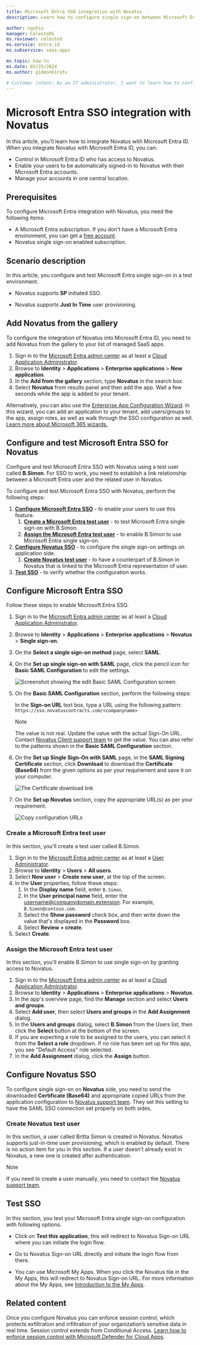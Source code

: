 ```yaml
---
title: Microsoft Entra SSO integration with Novatus
description: Learn how to configure single sign-on between Microsoft Entra ID and Novatus.

author: nguhiu
manager: CelesteDG
ms.reviewer: celested
ms.service: entra-id
ms.subservice: saas-apps

ms.topic: how-to
ms.date: 03/25/2024
ms.author: gideonkiratu

# Customer intent: As an IT administrator, I want to learn how to configure single sign-on between Microsoft Entra ID and Novatus so that I can control who has access to Novatus, enable automatic sign-in with Microsoft Entra accounts, and manage my accounts in one central location.
---
```

# Microsoft Entra SSO integration with Novatus

In this article,  you'll learn how to integrate Novatus with Microsoft Entra ID. When you integrate Novatus with Microsoft Entra ID, you can:

* Control in Microsoft Entra ID who has access to Novatus.
* Enable your users to be automatically signed-in to Novatus with their Microsoft Entra accounts.
* Manage your accounts in one central location.

## Prerequisites

To configure Microsoft Entra integration with Novatus, you need the following items:

* A Microsoft Entra subscription. If you don't have a Microsoft Entra environment, you can get a [free account](https://azure.microsoft.com/free/).
* Novatus single sign-on enabled subscription.

## Scenario description

In this article,  you configure and test Microsoft Entra single sign-on in a test environment.

* Novatus supports **SP** initiated SSO.

* Novatus supports **Just In Time** user provisioning.

## Add Novatus from the gallery

To configure the integration of Novatus into Microsoft Entra ID, you need to add Novatus from the gallery to your list of managed SaaS apps.

1. Sign in to the [Microsoft Entra admin center](https://entra.microsoft.com) as at least a [Cloud Application Administrator](~/identity/role-based-access-control/permissions-reference.md#cloud-application-administrator).
1. Browse to **Identity** > **Applications** > **Enterprise applications** > **New application**.
1. In the **Add from the gallery** section, type **Novatus** in the search box.
1. Select **Novatus** from results panel and then add the app. Wait a few seconds while the app is added to your tenant.

 Alternatively, you can also use the [Enterprise App Configuration Wizard](https://portal.office.com/AdminPortal/home?Q=Docs#/azureadappintegration). In this wizard, you can add an application to your tenant, add users/groups to the app, assign roles, as well as walk through the SSO configuration as well. [Learn more about Microsoft 365 wizards.](/microsoft-365/admin/misc/azure-ad-setup-guides)

<a name='configure-and-test-azure-ad-sso-for-novatus'></a>

## Configure and test Microsoft Entra SSO for Novatus

Configure and test Microsoft Entra SSO with Novatus using a test user called **B.Simon**. For SSO to work, you need to establish a link relationship between a Microsoft Entra user and the related user in Novatus.

To configure and test Microsoft Entra SSO with Novatus, perform the following steps:

1. **[Configure Microsoft Entra SSO](#configure-azure-ad-sso)** - to enable your users to use this feature.
    1. **[Create a Microsoft Entra test user](#create-an-azure-ad-test-user)** - to test Microsoft Entra single sign-on with B.Simon.
    2. **[Assign the Microsoft Entra test user](#assign-the-azure-ad-test-user)** - to enable B.Simon to use Microsoft Entra single sign-on.
2. **[Configure Novatus SSO](#configure-novatus-sso)** - to configure the single sign-on settings on application side.
    1. **[Create Novatus test user](#create-novatus-test-user)** - to have a counterpart of B.Simon in Novatus that is linked to the Microsoft Entra representation of user.
3. **[Test SSO](#test-sso)** - to verify whether the configuration works.

<a name='configure-azure-ad-sso'></a>

## Configure Microsoft Entra SSO

Follow these steps to enable Microsoft Entra SSO.

1. Sign in to the [Microsoft Entra admin center](https://entra.microsoft.com) as at least a [Cloud Application Administrator](~/identity/role-based-access-control/permissions-reference.md#cloud-application-administrator).
1. Browse to **Identity** > **Applications** > **Enterprise applications** > **Novatus** > **Single sign-on**.
1. On the **Select a single sign-on method** page, select **SAML**.
1. On the **Set up single sign-on with SAML** page, click the pencil icon for **Basic SAML Configuration** to edit the settings.

   ![Screenshot showing the edit Basic SAML Configuration screen.](common/edit-urls.png)

1. On the **Basic SAML Configuration** section, perform the following steps:

    In the **Sign-on URL** text box, type a URL using the following pattern:
    `https://sso.novatuscontracts.com/<companyname>`

	> [!NOTE]
	> The value is not real. Update the value with the actual Sign-On URL. Contact [Novatus Client support team](mailto:jvinci@novatusinc.com) to get the value. You can also refer to the patterns shown in the **Basic SAML Configuration** section.

1. On the **Set up Single Sign-On with SAML** page, in the **SAML Signing Certificate** section, click **Download** to download the **Certificate (Base64)** from the given options as per your requirement and save it on your computer.

	![The Certificate download link](common/certificatebase64.png)

1. On the **Set up Novatus** section, copy the appropriate URL(s) as per your requirement.

	![Copy configuration URLs](common/copy-configuration-urls.png)

<a name='create-an-azure-ad-test-user'></a>

### Create a Microsoft Entra test user

In this section, you'll create a test user called B.Simon.

1. Sign in to the [Microsoft Entra admin center](https://entra.microsoft.com) as at least a [User Administrator](~/identity/role-based-access-control/permissions-reference.md#user-administrator).
1. Browse to **Identity** > **Users** > **All users**.
1. Select **New user** > **Create new user**, at the top of the screen.
1. In the **User** properties, follow these steps:
   1. In the **Display name** field, enter `B.Simon`.  
   1. In the **User principal name** field, enter the username@companydomain.extension. For example, `B.Simon@contoso.com`.
   1. Select the **Show password** check box, and then write down the value that's displayed in the **Password** box.
   1. Select **Review + create**.
1. Select **Create**.

<a name='assign-the-azure-ad-test-user'></a>

### Assign the Microsoft Entra test user

In this section, you'll enable B.Simon to use single sign-on by granting access to Novatus.

1. Sign in to the [Microsoft Entra admin center](https://entra.microsoft.com) as at least a [Cloud Application Administrator](~/identity/role-based-access-control/permissions-reference.md#cloud-application-administrator).
1. Browse to **Identity** > **Applications** > **Enterprise applications** > **Novatus**.
3. In the app's overview page, find the **Manage** section and select **Users and groups**.
4. Select **Add user**, then select **Users and groups** in the **Add Assignment** dialog.
5. In the **Users and groups** dialog, select **B.Simon** from the Users list, then click the **Select** button at the bottom of the screen.
6. If you are expecting a role to be assigned to the users, you can select it from the **Select a role** dropdown. If no role has been set up for this app, you see "Default Access" role selected.
7. In the **Add Assignment** dialog, click the **Assign** button.

## Configure Novatus SSO

To configure single sign-on on **Novatus** side, you need to send the downloaded **Certificate (Base64)** and appropriate copied URLs from the application configuration to [Novatus support team](mailto:jvinci@novatusinc.com). They set this setting to have the SAML SSO connection set properly on both sides.

### Create Novatus test user

In this section, a user called Britta Simon is created in Novatus. Novatus supports just-in-time user provisioning, which is enabled by default. There is no action item for you in this section. If a user doesn't already exist in Novatus, a new one is created after authentication.

>[!NOTE]
>If you need to create a user manually, you need to contact the [Novatus support team](mailto:jvinci@novatusinc.com). 
> 

## Test SSO

In this section, you test your Microsoft Entra single sign-on configuration with following options. 

* Click on **Test this application**, this will redirect to Novatus Sign-on URL where you can initiate the login flow. 

* Go to Novatus Sign-on URL directly and initiate the login flow from there.

* You can use Microsoft My Apps. When you click the Novatus tile in the My Apps, this will redirect to Novatus Sign-on URL. For more information about the My Apps, see [Introduction to the My Apps](https://support.microsoft.com/account-billing/sign-in-and-start-apps-from-the-my-apps-portal-2f3b1bae-0e5a-4a86-a33e-876fbd2a4510).

## Related content

Once you configure Novatus you can enforce session control, which protects exfiltration and infiltration of your organization’s sensitive data in real time. Session control extends from Conditional Access. [Learn how to enforce session control with Microsoft Defender for Cloud Apps](/cloud-app-security/proxy-deployment-aad).
